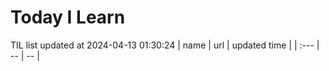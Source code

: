 # Today I Learn 
TIL list updated at 2024-04-13 01:30:24
| name | url | updated time |
| :--- | -- | -- |

